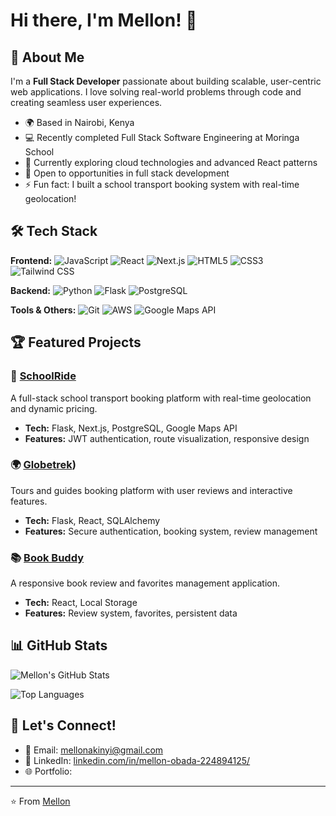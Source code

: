 # Hi there, I'm Mellon! 👋

## 🚀 About Me
I'm a **Full Stack Developer** passionate about building scalable, user-centric web applications. I love solving real-world problems through code and creating seamless user experiences.

- 🌍 Based in Nairobi, Kenya
- 💻 Recently completed Full Stack Software Engineering at Moringa School
- 🌱 Currently exploring cloud technologies and advanced React patterns
- 🎯 Open to opportunities in full stack development
- ⚡ Fun fact: I built a school transport booking system with real-time geolocation!

## 🛠️ Tech Stack

**Frontend:**
![JavaScript](https://img.shields.io/badge/-JavaScript-F7DF1E?style=flat-square&logo=javascript&logoColor=black)
![React](https://img.shields.io/badge/-React-61DAFB?style=flat-square&logo=react&logoColor=black)
![Next.js](https://img.shields.io/badge/-Next.js-000000?style=flat-square&logo=next.js&logoColor=white)
![HTML5](https://img.shields.io/badge/-HTML5-E34F26?style=flat-square&logo=html5&logoColor=white)
![CSS3](https://img.shields.io/badge/-CSS3-1572B6?style=flat-square&logo=css3&logoColor=white)
![Tailwind CSS](https://img.shields.io/badge/-Tailwind_CSS-38B2AC?style=flat-square&logo=tailwind-css&logoColor=white)

**Backend:**
![Python](https://img.shields.io/badge/-Python-3776AB?style=flat-square&logo=python&logoColor=white)
![Flask](https://img.shields.io/badge/-Flask-000000?style=flat-square&logo=flask&logoColor=white)
![PostgreSQL](https://img.shields.io/badge/-PostgreSQL-336791?style=flat-square&logo=postgresql&logoColor=white)

**Tools & Others:**
![Git](https://img.shields.io/badge/-Git-F05032?style=flat-square&logo=git&logoColor=white)
![AWS](https://img.shields.io/badge/-AWS-232F3E?style=flat-square&logo=amazon-aws&logoColor=white)
![Google Maps API](https://img.shields.io/badge/-Google_Maps_API-4285F4?style=flat-square&logo=google-maps&logoColor=white)

## 🏆 Featured Projects

### 🚌 [SchoolRide](https://github.com/Melloniah/School-Minibus-Booking-System)
A full-stack school transport booking platform with real-time geolocation and dynamic pricing.
- **Tech:** Flask, Next.js, PostgreSQL, Google Maps API
- **Features:** JWT authentication, route visualization, responsive design

### 🌍 [Globetrek](https://github.com/Melloniah/Globetrek))
Tours and guides booking platform with user reviews and interactive features.
- **Tech:** Flask, React, SQLAlchemy
- **Features:** Secure authentication, booking system, review management

### 📚 [Book Buddy](https://github.com/Melloniah/Book-Buddy)
A responsive book review and favorites management application.
- **Tech:** React, Local Storage
- **Features:** Review system, favorites, persistent data

## 📊 GitHub Stats

![Mellon's GitHub Stats](https://github-readme-stats.vercel.app/api?username=melloniah&show_icons=true&theme=radical)

![Top Languages](https://github-readme-stats.vercel.app/api/top-langs/?username=melloniah&layout=compact&theme=radical)

## 🤝 Let's Connect!

- 📧 Email: mellonakinyi@gmail.com
- 💼 LinkedIn: [linkedin.com/in/mellon-obada-224894125/](https://linkedin.com/in/mellon-obada-224894125/)
- 🌐 Portfolio: 
---

⭐️ From [Mellon](https://github.com/melloniah)
